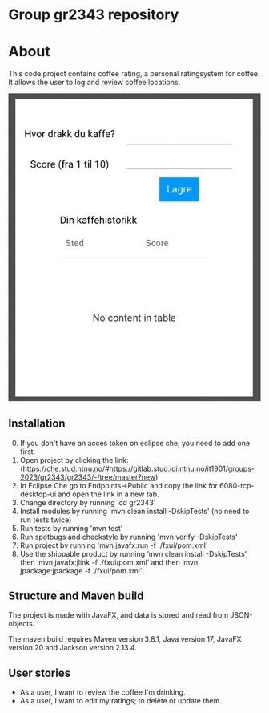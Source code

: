 # Group gr2343 repository

# About

This code project contains coffee rating, a personal ratingsystem for coffee. It allows the user to log and review coffee locations.

![Planned](../docs/images/plan.png)

## Installation

0. If you don't have an acces token on eclipse che, you need to add one first.
1. Open project by clicking the link: (https://che.stud.ntnu.no/#https://gitlab.stud.idi.ntnu.no/it1901/groups-2023/gr2343/gr2343/-/tree/master?new)
2. In Eclipse Che go to Endpoints->Public and copy the link for 6080-tcp-desktop-ui and open the link in a new tab.
3. Change directory by running 'cd gr2343'
4. Install modules by running 'mvn clean install -DskipTests' (no need to run tests twice)
5. Run tests by running 'mvn test'
6. Run spotbugs and checkstyle by running 'mvn verify -DskipTests'
7. Run project by running 'mvn javafx:run -f ./fxui/pom.xml'
8. Use the shippable product by running ‘mvn clean install -DskipTests’, then ‘mvn javafx:jlink -f ./fxui/pom.xml’ and then ‘mvn jpackage:jpackage -f ./fxui/pom.xml’.

## Structure and Maven build

The project is made with JavaFX, and data is stored and read from JSON-objects.

The maven build requires Maven version 3.8.1, Java version 17, JavaFX version 20 and Jackson version 2.13.4.

## User stories

- As a user, I want to review the coffee I'm drinking.
- As a user, I want to edit my ratings; to delete or update them.
